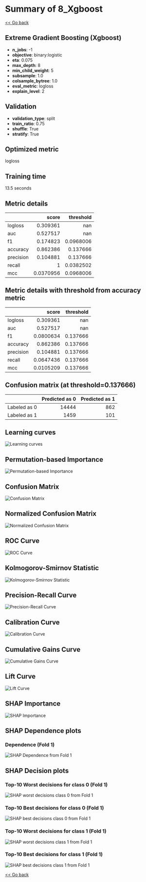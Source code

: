 # Summary of 8_Xgboost

[<< Go back](../README.md)


## Extreme Gradient Boosting (Xgboost)
- **n_jobs**: -1
- **objective**: binary:logistic
- **eta**: 0.075
- **max_depth**: 8
- **min_child_weight**: 5
- **subsample**: 1.0
- **colsample_bytree**: 1.0
- **eval_metric**: logloss
- **explain_level**: 2

## Validation
 - **validation_type**: split
 - **train_ratio**: 0.75
 - **shuffle**: True
 - **stratify**: True

## Optimized metric
logloss

## Training time

13.5 seconds

## Metric details
|           |     score |   threshold |
|:----------|----------:|------------:|
| logloss   | 0.309361  | nan         |
| auc       | 0.527517  | nan         |
| f1        | 0.174823  |   0.0968006 |
| accuracy  | 0.862386  |   0.137666  |
| precision | 0.104881  |   0.137666  |
| recall    | 1         |   0.0382502 |
| mcc       | 0.0370956 |   0.0968006 |


## Metric details with threshold from accuracy metric
|           |     score |   threshold |
|:----------|----------:|------------:|
| logloss   | 0.309361  |  nan        |
| auc       | 0.527517  |  nan        |
| f1        | 0.0800634 |    0.137666 |
| accuracy  | 0.862386  |    0.137666 |
| precision | 0.104881  |    0.137666 |
| recall    | 0.0647436 |    0.137666 |
| mcc       | 0.0105209 |    0.137666 |


## Confusion matrix (at threshold=0.137666)
|              |   Predicted as 0 |   Predicted as 1 |
|:-------------|-----------------:|-----------------:|
| Labeled as 0 |            14444 |              862 |
| Labeled as 1 |             1459 |              101 |

## Learning curves
![Learning curves](learning_curves.png)

## Permutation-based Importance
![Permutation-based Importance](permutation_importance.png)
## Confusion Matrix

![Confusion Matrix](confusion_matrix.png)


## Normalized Confusion Matrix

![Normalized Confusion Matrix](confusion_matrix_normalized.png)


## ROC Curve

![ROC Curve](roc_curve.png)


## Kolmogorov-Smirnov Statistic

![Kolmogorov-Smirnov Statistic](ks_statistic.png)


## Precision-Recall Curve

![Precision-Recall Curve](precision_recall_curve.png)


## Calibration Curve

![Calibration Curve](calibration_curve_curve.png)


## Cumulative Gains Curve

![Cumulative Gains Curve](cumulative_gains_curve.png)


## Lift Curve

![Lift Curve](lift_curve.png)



## SHAP Importance
![SHAP Importance](shap_importance.png)

## SHAP Dependence plots

### Dependence (Fold 1)
![SHAP Dependence from Fold 1](learner_fold_0_shap_dependence.png)

## SHAP Decision plots

### Top-10 Worst decisions for class 0 (Fold 1)
![SHAP worst decisions class 0 from Fold 1](learner_fold_0_shap_class_0_worst_decisions.png)
### Top-10 Best decisions for class 0 (Fold 1)
![SHAP best decisions class 0 from Fold 1](learner_fold_0_shap_class_0_best_decisions.png)
### Top-10 Worst decisions for class 1 (Fold 1)
![SHAP worst decisions class 1 from Fold 1](learner_fold_0_shap_class_1_worst_decisions.png)
### Top-10 Best decisions for class 1 (Fold 1)
![SHAP best decisions class 1 from Fold 1](learner_fold_0_shap_class_1_best_decisions.png)

[<< Go back](../README.md)
